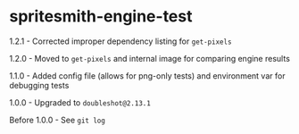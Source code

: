 # spritesmith-engine-test
1.2.1 - Corrected improper dependency listing for `get-pixels`

1.2.0 - Moved to `get-pixels` and internal image for comparing engine results

1.1.0 - Added config file (allows for png-only tests) and environment var for debugging tests

1.0.0 - Upgraded to `doubleshot@2.13.1`

Before 1.0.0 - See `git log`
